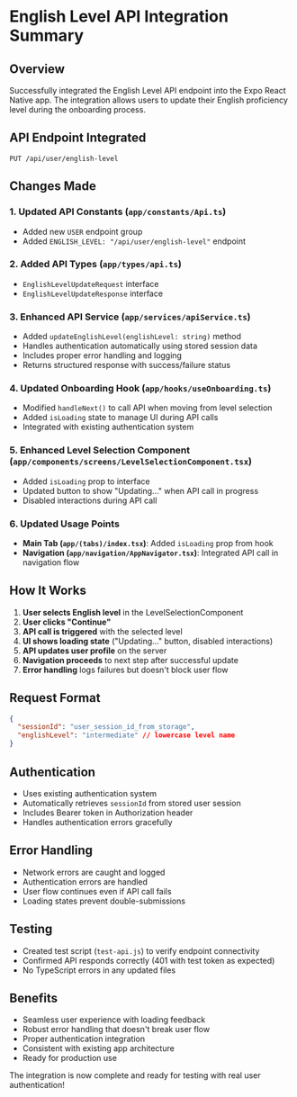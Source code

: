 # English Level API Integration Summary

## Overview

Successfully integrated the English Level API endpoint into the Expo React Native app. The integration allows users to update their English proficiency level during the onboarding process.

## API Endpoint Integrated

```
PUT /api/user/english-level
```

## Changes Made

### 1. Updated API Constants (`app/constants/Api.ts`)

- Added new `USER` endpoint group
- Added `ENGLISH_LEVEL: "/api/user/english-level"` endpoint

### 2. Added API Types (`app/types/api.ts`)

- `EnglishLevelUpdateRequest` interface
- `EnglishLevelUpdateResponse` interface

### 3. Enhanced API Service (`app/services/apiService.ts`)

- Added `updateEnglishLevel(englishLevel: string)` method
- Handles authentication automatically using stored session data
- Includes proper error handling and logging
- Returns structured response with success/failure status

### 4. Updated Onboarding Hook (`app/hooks/useOnboarding.ts`)

- Modified `handleNext()` to call API when moving from level selection
- Added `isLoading` state to manage UI during API calls
- Integrated with existing authentication system

### 5. Enhanced Level Selection Component (`app/components/screens/LevelSelectionComponent.tsx`)

- Added `isLoading` prop to interface
- Updated button to show "Updating..." when API call in progress
- Disabled interactions during API call

### 6. Updated Usage Points

- **Main Tab (`app/(tabs)/index.tsx`)**: Added `isLoading` prop from hook
- **Navigation (`app/navigation/AppNavigator.tsx`)**: Integrated API call in navigation flow

## How It Works

1. **User selects English level** in the LevelSelectionComponent
2. **User clicks "Continue"**
3. **API call is triggered** with the selected level
4. **UI shows loading state** ("Updating..." button, disabled interactions)
5. **API updates user profile** on the server
6. **Navigation proceeds** to next step after successful update
7. **Error handling** logs failures but doesn't block user flow

## Request Format

```json
{
  "sessionId": "user_session_id_from_storage",
  "englishLevel": "intermediate" // lowercase level name
}
```

## Authentication

- Uses existing authentication system
- Automatically retrieves `sessionId` from stored user session
- Includes Bearer token in Authorization header
- Handles authentication errors gracefully

## Error Handling

- Network errors are caught and logged
- Authentication errors are handled
- User flow continues even if API call fails
- Loading states prevent double-submissions

## Testing

- Created test script (`test-api.js`) to verify endpoint connectivity
- Confirmed API responds correctly (401 with test token as expected)
- No TypeScript errors in any updated files

## Benefits

- Seamless user experience with loading feedback
- Robust error handling that doesn't break user flow
- Proper authentication integration
- Consistent with existing app architecture
- Ready for production use

The integration is now complete and ready for testing with real user authentication!
